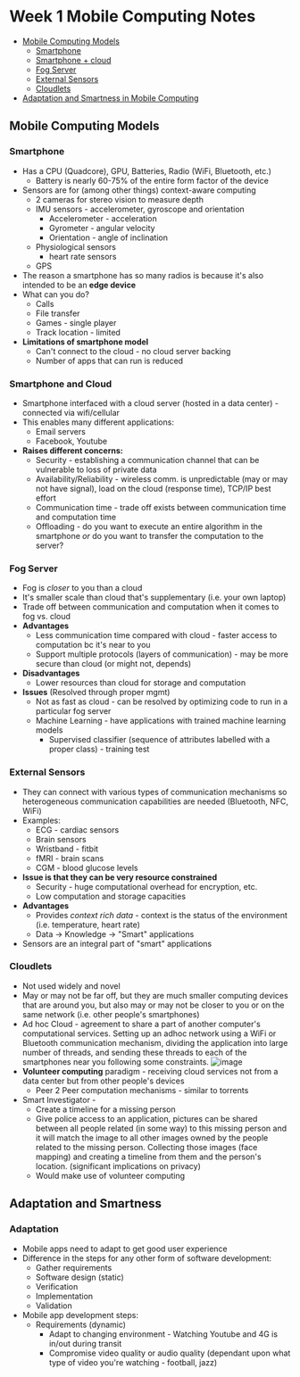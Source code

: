 # Week 1 Mobile Computing Notes

* [Mobile Computing Models](#mobile-computing-models)
  * [Smartphone](#smartphone)
  * [Smartphone + cloud](#smartphone-and-cloud)
  * [Fog Server](#fog-server)
  * [External Sensors](#external-sensors)
  * [Cloudlets](#cloudlets)
* [Adaptation and Smartness in Mobile Computing](#adaptation-and-smartness)

## Mobile Computing Models
### Smartphone
* Has a CPU (Quadcore), GPU, Batteries, Radio (WiFi, Bluetooth, etc.)
  * Battery is nearly 60-75% of the entire form factor of the device
* Sensors are for (among other things) context-aware computing
  * 2 cameras for stereo vision to measure depth
  * IMU sensors - accelerometer, gyroscope and orientation
    * Accelerometer - acceleration
    * Gyrometer - angular velocity
    * Orientation - angle of inclination
  * Physiological sensors
    * heart rate sensors
  * GPS
* The reason a smartphone has so many radios is because it's also intended to be an **edge device**
* What can you do?
  * Calls
  * File transfer
  * Games - single player
  * Track location - limited
* **Limitations of smartphone model**
  * Can't connect to the cloud - no cloud server backing
  * Number of apps that can run is reduced

### Smartphone and Cloud
* Smartphone interfaced with a cloud server (hosted in a data center) - connected via  wifi/cellular
* This enables many different applications:
  * Email servers
  * Facebook, Youtube
* **Raises different concerns:**
  * Security - establishing a communication channel that can be vulnerable to loss of private data
  * Availability/Reliability - wireless comm. is unpredictable (may or may not have signal), load on the cloud (response time), TCP/IP best effort
  * Communication time - trade off exists between communication time and computation time
  * Offloading - do you want to execute an entire algorithm in the smartphone *or* do you want to transfer the computation to the server?

### Fog Server
* Fog is *closer* to you than a cloud
* It's smaller scale than cloud that's supplementary (i.e. your own laptop)
* Trade off between communication and computation when it comes to fog vs. cloud
* **Advantages**
  * Less communication time compared with cloud - faster access to computation bc it's near to you
  * Support multiple protocols (layers of communication) - may be more secure than cloud (or might not, depends)
* **Disadvantages**
  * Lower resources than cloud for storage and computation
* **Issues** (Resolved through proper mgmt)
  * Not as fast as cloud - can be resolved by optimizing code to run in a particular fog server
  * Machine Learning - have applications with trained machine learning models
    * Supervised classifier (sequence of attributes labelled with a proper class) - training test

### External Sensors
* They can connect with various types of communication mechanisms so heterogeneous communication capabilities are needed (Bluetooth, NFC, WiFi)
* Examples:
  * ECG - cardiac sensors
  * Brain sensors
  * Wristband - fitbit
  * fMRI - brain scans
  * CGM - blood glucose levels
* **Issue is that they can be very resource constrained**
  * Security - huge computational overhead for encryption, etc.
  * Low computation and storage capacities
* **Advantages**
  * Provides *context rich data* - context is the status of the environment (i.e. temperature, heart rate)
  * Data -> Knowledge -> "Smart" applications
* Sensors are an integral part of "smart" applications

### Cloudlets
* Not used widely and novel
* May or may not be far off, but they are much smaller computing devices that are around you, but also may or may not be closer to you or on the same network (i.e. other people's smartphones)
* Ad hoc Cloud - agreement to share a part of another computer's computational services. Setting up an adhoc network using a WiFi or Bluetooth communication mechanism, dividing the application into large number of threads, and sending these threads to each of the smartphones near you following some constraints.
 ![image](https://user-images.githubusercontent.com/17733481/149023056-237c63ec-945e-4454-b800-9f21c2df797b.png)
* **Volunteer computing** paradigm - receiving cloud services not from a data center but from other people's devices
  * Peer 2 Peer computation mechanisms - similar to torrents
* Smart Investigator -
  * Create a timeline for a missing person
  * Give police access to an application, pictures can be shared between all people related (in some way) to this missing person and it will match the image to all other images owned by the people related to the missing person. Collecting those images (face mapping) and creating a timeline from them and the person's location. (significant implications on privacy)
  * Would make use of volunteer computing


## Adaptation and Smartness
### Adaptation
 * Mobile apps need to adapt to get good user experience
 * Difference in the steps for any other form of software development:
   * Gather requirements
   * Software design (static)
   * Verification
   * Implementation
   * Validation
 * Mobile app development steps:
   * Requirements (dynamic)
     * Adapt to changing environment - Watching Youtube and 4G is in/out during transit
     * Compromise video quality or audio quality (dependant upon what type of video you're watching - football, jazz)

